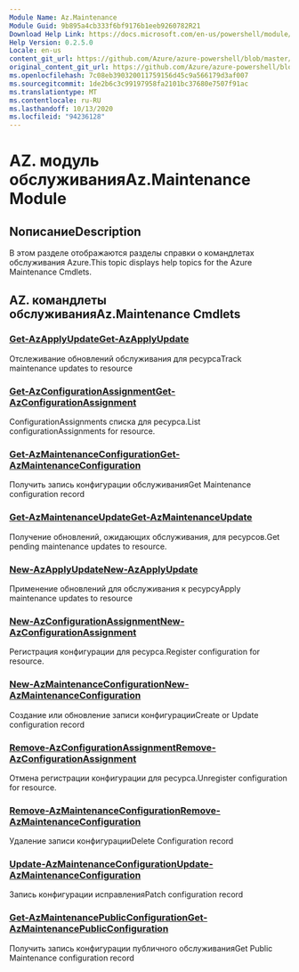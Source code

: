 ```yaml
---
Module Name: Az.Maintenance
Module Guid: 9b895a4cb333f6bf9176b1eeb9260782R21
Download Help Link: https://docs.microsoft.com/en-us/powershell/module/az.maintenance
Help Version: 0.2.5.0
Locale: en-us
content_git_url: https://github.com/Azure/azure-powershell/blob/master/src/Maintenance/Maintenance/help/Az.Maintenance.md
original_content_git_url: https://github.com/Azure/azure-powershell/blob/master/src/Maintenance/Maintenance/help/Az.Maintenance.md
ms.openlocfilehash: 7c08eb390320011759156d45c9a566179d3af007
ms.sourcegitcommit: 1de2b6c3c99197958fa2101bc37680e7507f91ac
ms.translationtype: MT
ms.contentlocale: ru-RU
ms.lasthandoff: 10/13/2020
ms.locfileid: "94236128"
---
```

# <span data-ttu-id="8add2-101">AZ. модуль обслуживания</span><span class="sxs-lookup"><span data-stu-id="8add2-101">Az.Maintenance Module</span></span>
## <span data-ttu-id="8add2-102">Nописание</span><span class="sxs-lookup"><span data-stu-id="8add2-102">Description</span></span>
<span data-ttu-id="8add2-103">В этом разделе отображаются разделы справки о командлетах обслуживания Azure.</span><span class="sxs-lookup"><span data-stu-id="8add2-103">This topic displays help topics for the Azure Maintenance Cmdlets.</span></span>

## <span data-ttu-id="8add2-104">AZ. командлеты обслуживания</span><span class="sxs-lookup"><span data-stu-id="8add2-104">Az.Maintenance Cmdlets</span></span>
### [<span data-ttu-id="8add2-105">Get-AzApplyUpdate</span><span class="sxs-lookup"><span data-stu-id="8add2-105">Get-AzApplyUpdate</span></span>](Get-AzApplyUpdate.md)
<span data-ttu-id="8add2-106">Отслеживание обновлений обслуживания для ресурса</span><span class="sxs-lookup"><span data-stu-id="8add2-106">Track maintenance updates to resource</span></span>

### [<span data-ttu-id="8add2-107">Get-AzConfigurationAssignment</span><span class="sxs-lookup"><span data-stu-id="8add2-107">Get-AzConfigurationAssignment</span></span>](Get-AzConfigurationAssignment.md)
<span data-ttu-id="8add2-108">ConfigurationAssignments списка для ресурса.</span><span class="sxs-lookup"><span data-stu-id="8add2-108">List configurationAssignments for resource.</span></span>

### [<span data-ttu-id="8add2-109">Get-AzMaintenanceConfiguration</span><span class="sxs-lookup"><span data-stu-id="8add2-109">Get-AzMaintenanceConfiguration</span></span>](Get-AzMaintenanceConfiguration.md)
<span data-ttu-id="8add2-110">Получить запись конфигурации обслуживания</span><span class="sxs-lookup"><span data-stu-id="8add2-110">Get Maintenance configuration record</span></span>

### [<span data-ttu-id="8add2-111">Get-AzMaintenanceUpdate</span><span class="sxs-lookup"><span data-stu-id="8add2-111">Get-AzMaintenanceUpdate</span></span>](Get-AzMaintenanceUpdate.md)
<span data-ttu-id="8add2-112">Получение обновлений, ожидающих обслуживания, для ресурсов.</span><span class="sxs-lookup"><span data-stu-id="8add2-112">Get pending maintenance updates to resource.</span></span>

### [<span data-ttu-id="8add2-113">New-AzApplyUpdate</span><span class="sxs-lookup"><span data-stu-id="8add2-113">New-AzApplyUpdate</span></span>](New-AzApplyUpdate.md)
<span data-ttu-id="8add2-114">Применение обновлений для обслуживания к ресурсу</span><span class="sxs-lookup"><span data-stu-id="8add2-114">Apply maintenance updates to resource</span></span>

### [<span data-ttu-id="8add2-115">New-AzConfigurationAssignment</span><span class="sxs-lookup"><span data-stu-id="8add2-115">New-AzConfigurationAssignment</span></span>](New-AzConfigurationAssignment.md)
<span data-ttu-id="8add2-116">Регистрация конфигурации для ресурса.</span><span class="sxs-lookup"><span data-stu-id="8add2-116">Register configuration for resource.</span></span>

### [<span data-ttu-id="8add2-117">New-AzMaintenanceConfiguration</span><span class="sxs-lookup"><span data-stu-id="8add2-117">New-AzMaintenanceConfiguration</span></span>](New-AzMaintenanceConfiguration.md)
<span data-ttu-id="8add2-118">Создание или обновление записи конфигурации</span><span class="sxs-lookup"><span data-stu-id="8add2-118">Create or Update configuration record</span></span>

### [<span data-ttu-id="8add2-119">Remove-AzConfigurationAssignment</span><span class="sxs-lookup"><span data-stu-id="8add2-119">Remove-AzConfigurationAssignment</span></span>](Remove-AzConfigurationAssignment.md)
<span data-ttu-id="8add2-120">Отмена регистрации конфигурации для ресурса.</span><span class="sxs-lookup"><span data-stu-id="8add2-120">Unregister configuration for resource.</span></span>

### [<span data-ttu-id="8add2-121">Remove-AzMaintenanceConfiguration</span><span class="sxs-lookup"><span data-stu-id="8add2-121">Remove-AzMaintenanceConfiguration</span></span>](Remove-AzMaintenanceConfiguration.md)
<span data-ttu-id="8add2-122">Удаление записи конфигурации</span><span class="sxs-lookup"><span data-stu-id="8add2-122">Delete Configuration record</span></span>

### [<span data-ttu-id="8add2-123">Update-AzMaintenanceConfiguration</span><span class="sxs-lookup"><span data-stu-id="8add2-123">Update-AzMaintenanceConfiguration</span></span>](Update-AzMaintenanceConfiguration.md)
<span data-ttu-id="8add2-124">Запись конфигурации исправления</span><span class="sxs-lookup"><span data-stu-id="8add2-124">Patch configuration record</span></span>

### [<span data-ttu-id="8add2-125">Get-AzMaintenancePublicConfiguration</span><span class="sxs-lookup"><span data-stu-id="8add2-125">Get-AzMaintenancePublicConfiguration</span></span>](Get-AzMaintenancePublicConfiguration.md)
<span data-ttu-id="8add2-126">Получить запись конфигурации публичного обслуживания</span><span class="sxs-lookup"><span data-stu-id="8add2-126">Get Public Maintenance configuration record</span></span>

